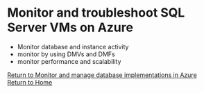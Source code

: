# Monitor and troubleshoot SQL Server VMs on Azure

 - Monitor database and instance activity
 - monitor by using DMVs and DMFs
 - monitor performance and scalability

[Return to Monitor and manage database implementations in Azure ](readme.md)  
[Return to Home](./readme.md)  
